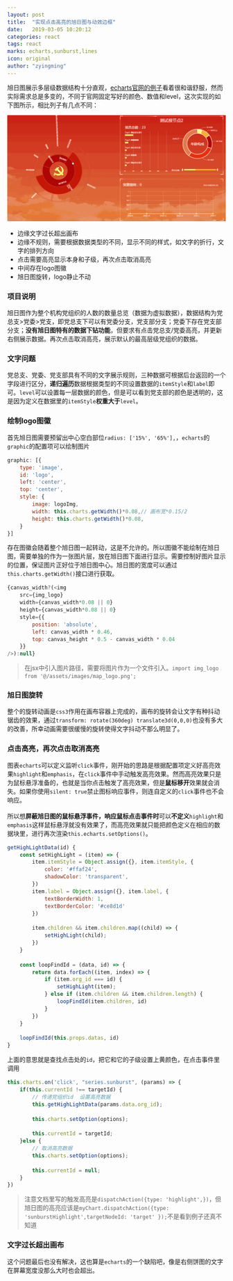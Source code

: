 ```yaml
---
layout: post
title:  "实现点击高亮的旭日图与动效边框"
date:   2019-03-05 10:20:12
categories: react
tags: react
marks: echarts,sunburst,lines
icon: original
author: "zyingming"
---
```

旭日图展示多层级数据结构十分直观，[echarts官网的例子](https://echarts.baidu.com/examples/editor.html?c=sunburst-drink)看着很和谐舒服，然而实际需求总是多变的，不同于官网固定写好的颜色、数值和level，这次实现的如下图所示，相比列子有几点不同：

![动图](/assets/images/pictures/2019-03/sunburst.gif)

- 边缘文字过长超出画布
- 边缘不规则，需要根据数据类型的不同，显示不同的样式，如文字的折行，文字的排列方向
- 点击需要高亮显示本身和子级，再次点击取消高亮
- 中间存在logo图徽
- 旭日图旋转，logo静止不动

### 项目说明
旭日图作为整个机构党组织的人数的数量总览（数据为虚拟数据），数据结构为党总支>党委>党支，即党总支下可以有党委分支，党支部分支；党委下存在党支部分支；**没有旭日图特有的数据下钻功能**，但要求有点击党总支/党委高亮，并更新右侧展示数据。再次点击取消高亮，展示默认的最高层级党组织的数据。

### 文字问题
党总支、党委、党支部具有不同的文字展示规则，三种数据可根据后台返回的一个字段进行区分，**递归遍历**数据根据类型的不同设置数据的`itemStyle`和`label`即可。`level`可以设置每一层数据的颜色，但是可以看到党支部的颜色是透明的，这是因为定义在数据里的`itemStyle`**权重大于**`level`。

### 绘制logo图徽

首先旭日图需要预留出中心空白部位`radius: ['15%', '65%'],`，`echarts`的`graphic`的配置项可以绘制图片

```javascript
graphic: [{
    type: 'image',
    id: 'logo',
    left: 'center',
    top: 'center',
    style: {
        image: logoImg,
        width: this.charts.getWidth()*0.08,// 画布宽*0.15/2
        height: this.charts.getWidth()*0.08,
    }
}]
```

存在图徽会随着整个旭日图一起转动，这是不允许的。所以图徽不能绘制在旭日图，需要单独的作为一张图片层，放在旭日图下面进行显示。需要控制好图片显示的位置，保证图片正好位于旭日图中心。旭日图的宽度可以通过`this.charts.getWidth()`接口进行获取。

```javascript
{canvas_width?(<img 
    src={img_logo} 
    width={canvas_width*0.08 || 0} 
    height={canvas_width*0.08 || 0} 
    style={{
        position: 'absolute',
        left: canvas_width * 0.46,
        top: canvas_height * 0.5 - canvas_width * 0.04
    }}
/>):null}
```

> 在jsx中引入图片路径，需要将图片作为一个文件引入。`import img_logo from '@/assets/images/map_logo.png';`



### 旭日图旋转
整个的旋转动画是`css3`作用在画布容器上完成的，画布的旋转会让文字有种抖动锯齿的效果，通过`transform: rotate(360deg) translate3d(0,0,0)`也没有多大的改善，所幸动画需要很缓慢的旋转使得文字抖动不那么明显了。

### 点击高亮，再次点击取消高亮
图表`echarts`可以定义监听`click`事件，刚开始的思路是根据配置项定义好高亮效果`highlight`和`emphasis`，在`click`事件中手动触发高亮效果。然而高亮效果只是为鼠标悬浮准备的，也就是当你点击触发了高亮效果，但是**鼠标移开**效果就会消失。如果你使用`silent: true`禁止图标响应事件，则连自定义的`click`事件也不会响应。<br />    
所以想**屏蔽旭日图的鼠标悬浮事件，响应鼠标点击事件时**可以**不定义**`highlight`和`emphasis`这样鼠标悬浮就没有效果了，而高亮效果就只能把颜色定义在相应的数据块里，进行再次渲染`this.echarts.setOptions()`。

```javascript
getHighLightData(id) {
    const setHighLight = (item) => {
        item.itemStyle = Object.assign({}, item.itemStyle, {
            color: '#ffaf24',
            shadowColor: 'transparent',
        })
        item.label = Object.assign({}, item.label, {
            textBorderWidth: 1,
            textBorderColor: '#ce8d1d'
        })
        
        item.children && item.children.map((child) => {
            setHighLight(child);
        })
    }

    const loopFindId = (data, id) => {
        return data.forEach((item, index) => {
            if (item.org_id === id) {
                setHighLight(item);
            } else if (item.children && item.children.length) {
                loopFindId(item.children, id)
            }
        })
    }

    loopFindId(this.props.datas, id)
}
```

上面的意思就是查找点击处的`id`，把它和它的子级设置上黄颜色，在点击事件里调用

```javascript
this.charts.on('click', "series.sunburst", (params) => {
    if(this.currentId !== targetId) {
        // 传递党组织id  设置高亮数据
        this.getHighLightData(params.data.org_id);

        this.charts.setOption(options);
       
        this.currentId = targetId;
    }else {
        // 取消高亮数据
        this.charts.setOption(options);

        this.currentId = null;
    }
})
```

>注意文档里写的触发高亮是`dispatchAction({type: 'highlight',})`，但旭日图的高亮应该是`myChart.dispatchAction({type: 'sunburstHighlight',targetNodeId: 'target' });`不是看到例子还真不知道


### 文字过长超出画布
这个问题最后也没有解决，这也算是`echarts`的一个缺陷吧，像是右侧饼图的文字在屏幕宽度没那么大时也会超出。

